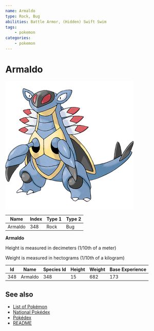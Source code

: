 ```yaml
---
name: Armaldo
type: Rock, Bug
abilities: Battle Armor, (Hidden) Swift Swim
tags:
    - pokemon
categories:
    - pokemon
---
```


# Armaldo


![Armaldo](images/348.png)

| **Name** | **Index** | **Type 1** | **Type 2** |
|----|----|----|----|
| Armaldo | 348 | Rock | Bug  |

**Armaldo** 


Height is measured in decimeters (1/10th of a meter)

Weight is measured in hectograms (1/10th of a kilogram)

| **Id** | **Name** | **Species Id** | **Height** | **Weight** | **Base Experience** |
|--------|----------|----------------|------------|------------|---------------------|
| 348 | Armaldo | 348 | 15 | 682 | 173 |


## See also

- [List of Pokémon](../pokemon.md)
- [National Pokédex](../national_pokedex.md)
- [Pokédex](../pokedex.md)
- [README](../README.md)
